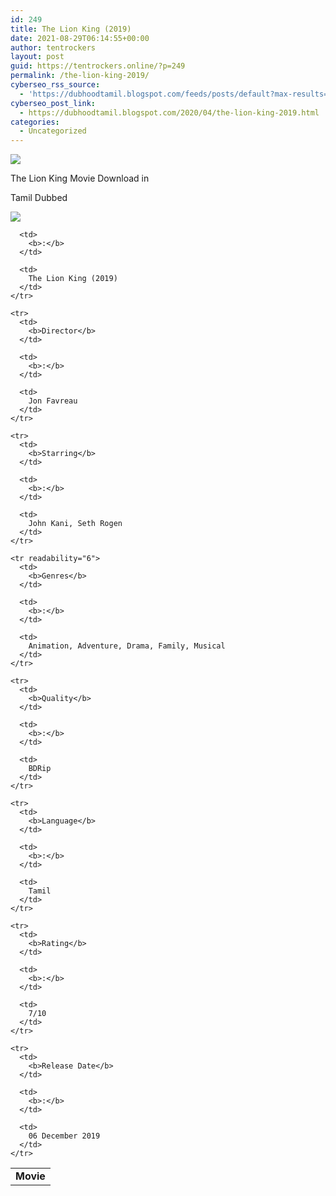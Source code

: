 ```yaml
---
id: 249
title: The Lion King (2019)
date: 2021-08-29T06:14:55+00:00
author: tentrockers
layout: post
guid: https://tentrockers.online/?p=249
permalink: /the-lion-king-2019/
cyberseo_rss_source:
  - 'https://dubhoodtamil.blogspot.com/feeds/posts/default?max-results=150&start-index=301'
cyberseo_post_link:
  - https://dubhoodtamil.blogspot.com/2020/04/the-lion-king-2019.html
categories:
  - Uncategorized
---
```

<div class="media_block">
  <img src="https://1.bp.blogspot.com/-UvS-oJzyQHg/Xpyh8K3KaKI/AAAAAAAAAjs/uXOZB9UAA8sO6RpC27W7O6YoxRfLtO5NwCNcBGAsYHQ/s72-c/wp3816706-lion-king-2019-wallpapers.jpg" class="media_thumbnail" />
</div>

<div dir="ltr" trbidi="on" readability="6.7821011673152">
  <p>
    The Lion King Movie Download in&nbsp;
  </p>
  
  <p>
    Tamil Dubbed
  </p>
  
  <div class="separator">
    <a href="https://1.bp.blogspot.com/-UvS-oJzyQHg/Xpyh8K3KaKI/AAAAAAAAAjs/uXOZB9UAA8sO6RpC27W7O6YoxRfLtO5NwCNcBGAsYHQ/s1600/wp3816706-lion-king-2019-wallpapers.jpg" imageanchor="1"><img border="0" data-original-height="1350" data-original-width="1080" src="https://1.bp.blogspot.com/-UvS-oJzyQHg/Xpyh8K3KaKI/AAAAAAAAAjs/uXOZB9UAA8sO6RpC27W7O6YoxRfLtO5NwCNcBGAsYHQ/s1600/wp3816706-lion-king-2019-wallpapers.jpg" /></a>
  </div>
  
  <table cellspacing="5">
    <tr>
      <td>
        <b>Movie</b>
      </td>
      
      <td>
        <b>:</b>
      </td>
      
      <td>
        The Lion King (2019)
      </td>
    </tr>
    
    <tr>
      <td>
        <b>Director</b>
      </td>
      
      <td>
        <b>:</b>
      </td>
      
      <td>
        Jon Favreau
      </td>
    </tr>
    
    <tr>
      <td>
        <b>Starring</b>
      </td>
      
      <td>
        <b>:</b>
      </td>
      
      <td>
        John Kani, Seth Rogen
      </td>
    </tr>
    
    <tr readability="6">
      <td>
        <b>Genres</b>
      </td>
      
      <td>
        <b>:</b>
      </td>
      
      <td>
        Animation, Adventure, Drama, Family, Musical
      </td>
    </tr>
    
    <tr>
      <td>
        <b>Quality</b>
      </td>
      
      <td>
        <b>:</b>
      </td>
      
      <td>
        BDRip
      </td>
    </tr>
    
    <tr>
      <td>
        <b>Language</b>
      </td>
      
      <td>
        <b>:</b>
      </td>
      
      <td>
        Tamil
      </td>
    </tr>
    
    <tr>
      <td>
        <b>Rating</b>
      </td>
      
      <td>
        <b>:</b>
      </td>
      
      <td>
        7/10
      </td>
    </tr>
    
    <tr>
      <td>
        <b>Release Date</b>
      </td>
      
      <td>
        <b>:</b>
      </td>
      
      <td>
        06 December 2019
      </td>
    </tr>
  </table>
</div>